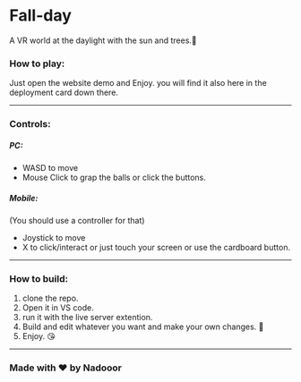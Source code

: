 # Fall-day
A VR world at the daylight with the sun and trees.🍂

### How to play:
Just open the website demo and Enjoy. you will find it also here in the deployment card down there.

-------------------
### Controls:
##### PC:
- WASD to move
- Mouse Click to grap the balls or click the buttons.
##### Mobile:
(You should use a controller for that)
- Joystick to move
- X to click/interact or just touch your screen or use the cardboard button.
---------------
### How to build:
1. clone the repo.
2. Open it in VS code.
3. run it with the live server extention.
4. Build and edit whatever you want and make your own changes. 🤩
5. Enjoy. 😘
---------------------------
### Made with ❤️ by Nadooor

